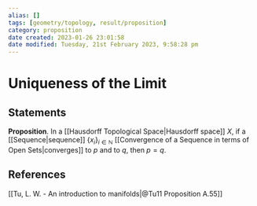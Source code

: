 ```yaml
---
alias: []
tags: [geometry/topology, result/proposition]
category: proposition
date created: 2023-01-26 23:01:58
date modified: Tuesday, 21st February 2023, 9:58:28 pm
---
```


# Uniqueness of the Limit

## Statements

**Proposition**. In a [[Hausdorff Topological Space|Hausdorff space]] $X$, if a [[Sequence|sequence]] $\{x_i\}_{i\in\mathbb{N}}$ [[Convergence of a Sequence in terms of Open Sets|converges]] to $p$ and to $q$, then $p = q$.

## References

[[Tu, L. W. - An introduction to manifolds|@Tu11 Proposition A.55]]